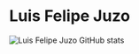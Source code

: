 # Luis Felipe Juzo
![Luis Felipe Juzo GitHub stats](https://github-readme-stats.vercel.app/api?username=felipejuzo02&show_icons=true&theme=radical)

